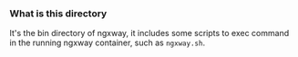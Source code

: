 ### What is this directory
It's the bin directory of ngxway, it includes some scripts to exec command in the running ngxway container, such as ```ngxway.sh```.
